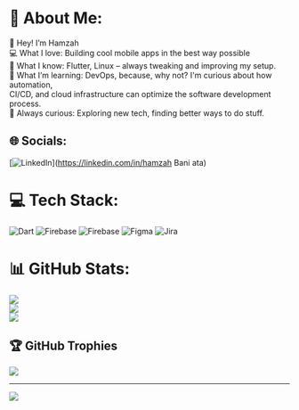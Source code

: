 # 💫 About Me:
👋 Hey! I’m Hamzah<br>💻 What I love: Building cool mobile apps in the best way possible<br>🚀 What I know: Flutter, Linux – always tweaking and improving my setup.<br>🔧 What I’m learning: DevOps, because, why not? I'm curious about how automation,<br>      CI/CD, and cloud infrastructure can optimize the software development process.<br>🌱 Always curious: Exploring new tech, finding better ways to do stuff.


## 🌐 Socials:
[![LinkedIn](https://img.shields.io/badge/LinkedIn-%230077B5.svg?logo=linkedin&logoColor=white)](https://linkedin.com/in/hamzah Bani ata) 

# 💻 Tech Stack:
![Dart](https://img.shields.io/badge/dart-%230175C2.svg?style=for-the-badge&logo=dart&logoColor=white) ![Firebase](https://img.shields.io/badge/firebase-%23039BE5.svg?style=for-the-badge&logo=firebase) ![Firebase](https://img.shields.io/badge/firebase-a08021?style=for-the-badge&logo=firebase&logoColor=ffcd34) ![Figma](https://img.shields.io/badge/figma-%23F24E1E.svg?style=for-the-badge&logo=figma&logoColor=white) ![Jira](https://img.shields.io/badge/jira-%230A0FFF.svg?style=for-the-badge&logo=jira&logoColor=white)
# 📊 GitHub Stats:
![](https://github-readme-stats.vercel.app/api?username=Hamzah004&theme=radical&hide_border=false&include_all_commits=false&count_private=true)<br/>
![](https://github-readme-streak-stats.herokuapp.com/?user=Hamzah004&theme=radical&hide_border=false)<br/>
![](https://github-readme-stats.vercel.app/api/top-langs/?username=Hamzah004&theme=radical&hide_border=false&include_all_commits=false&count_private=true&layout=compact)

## 🏆 GitHub Trophies
![](https://github-profile-trophy.vercel.app/?username=Hamzah004&theme=radical&no-frame=false&no-bg=false&margin-w=4)

---
[![](https://visitcount.itsvg.in/api?id=Hamzah004&icon=2&color=0)](https://visitcount.itsvg.in)

<!-- Proudly created with GPRM ( https://gprm.itsvg.in ) -->